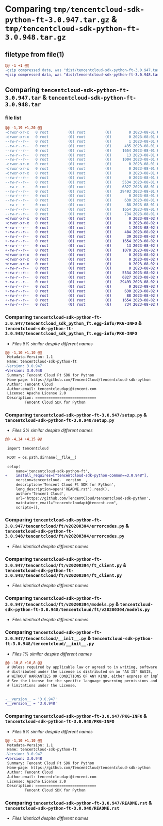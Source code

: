 # Comparing `tmp/tencentcloud-sdk-python-ft-3.0.947.tar.gz` & `tmp/tencentcloud-sdk-python-ft-3.0.948.tar.gz`

## filetype from file(1)

```diff
@@ -1 +1 @@
-gzip compressed data, was "dist/tencentcloud-sdk-python-ft-3.0.947.tar", last modified: Tue Aug  1 00:48:53 2023, max compression
+gzip compressed data, was "dist/tencentcloud-sdk-python-ft-3.0.948.tar", last modified: Wed Aug  2 00:30:17 2023, max compression
```

## Comparing `tencentcloud-sdk-python-ft-3.0.947.tar` & `tencentcloud-sdk-python-ft-3.0.948.tar`

### file list

```diff
@@ -1,19 +1,20 @@
-drwxr-xr-x   0 root         (0) root         (0)        0 2023-08-01 00:48:53.000000 tencentcloud-sdk-python-ft-3.0.947/
-drwxr-xr-x   0 root         (0) root         (0)        0 2023-08-01 00:48:53.000000 tencentcloud-sdk-python-ft-3.0.947/tencentcloud_sdk_python_ft.egg-info/
--rw-r--r--   0 root         (0) root         (0)        1 2023-08-01 00:48:53.000000 tencentcloud-sdk-python-ft-3.0.947/tencentcloud_sdk_python_ft.egg-info/dependency_links.txt
--rw-r--r--   0 root         (0) root         (0)      435 2023-08-01 00:48:53.000000 tencentcloud-sdk-python-ft-3.0.947/tencentcloud_sdk_python_ft.egg-info/SOURCES.txt
--rw-r--r--   0 root         (0) root         (0)     1654 2023-08-01 00:48:53.000000 tencentcloud-sdk-python-ft-3.0.947/tencentcloud_sdk_python_ft.egg-info/PKG-INFO
--rw-r--r--   0 root         (0) root         (0)       13 2023-08-01 00:48:53.000000 tencentcloud-sdk-python-ft-3.0.947/tencentcloud_sdk_python_ft.egg-info/top_level.txt
--rw-r--r--   0 root         (0) root         (0)     1004 2023-08-01 00:48:53.000000 tencentcloud-sdk-python-ft-3.0.947/setup.py
-drwxr-xr-x   0 root         (0) root         (0)        0 2023-08-01 00:48:53.000000 tencentcloud-sdk-python-ft-3.0.947/tencentcloud/
-drwxr-xr-x   0 root         (0) root         (0)        0 2023-08-01 00:48:53.000000 tencentcloud-sdk-python-ft-3.0.947/tencentcloud/ft/
-drwxr-xr-x   0 root         (0) root         (0)        0 2023-08-01 00:48:53.000000 tencentcloud-sdk-python-ft-3.0.947/tencentcloud/ft/v20200304/
--rw-r--r--   0 root         (0) root         (0)        0 2023-08-01 00:48:53.000000 tencentcloud-sdk-python-ft-3.0.947/tencentcloud/ft/v20200304/__init__.py
--rw-r--r--   0 root         (0) root         (0)     5534 2023-08-01 00:48:53.000000 tencentcloud-sdk-python-ft-3.0.947/tencentcloud/ft/v20200304/errorcodes.py
--rw-r--r--   0 root         (0) root         (0)     6827 2023-08-01 00:48:53.000000 tencentcloud-sdk-python-ft-3.0.947/tencentcloud/ft/v20200304/ft_client.py
--rw-r--r--   0 root         (0) root         (0)    29493 2023-08-01 00:48:53.000000 tencentcloud-sdk-python-ft-3.0.947/tencentcloud/ft/v20200304/models.py
--rw-r--r--   0 root         (0) root         (0)        0 2023-08-01 00:48:53.000000 tencentcloud-sdk-python-ft-3.0.947/tencentcloud/ft/__init__.py
--rw-r--r--   0 root         (0) root         (0)      630 2023-08-01 00:48:53.000000 tencentcloud-sdk-python-ft-3.0.947/tencentcloud/__init__.py
--rw-r--r--   0 root         (0) root         (0)       88 2023-08-01 00:48:53.000000 tencentcloud-sdk-python-ft-3.0.947/setup.cfg
--rw-r--r--   0 root         (0) root         (0)     1654 2023-08-01 00:48:53.000000 tencentcloud-sdk-python-ft-3.0.947/PKG-INFO
--rw-r--r--   0 root         (0) root         (0)      734 2023-08-01 00:48:53.000000 tencentcloud-sdk-python-ft-3.0.947/README.rst
+drwxr-xr-x   0 root         (0) root         (0)        0 2023-08-02 00:30:17.000000 tencentcloud-sdk-python-ft-3.0.948/
+drwxr-xr-x   0 root         (0) root         (0)        0 2023-08-02 00:30:17.000000 tencentcloud-sdk-python-ft-3.0.948/tencentcloud_sdk_python_ft.egg-info/
+-rw-r--r--   0 root         (0) root         (0)        1 2023-08-02 00:30:17.000000 tencentcloud-sdk-python-ft-3.0.948/tencentcloud_sdk_python_ft.egg-info/dependency_links.txt
+-rw-r--r--   0 root         (0) root         (0)      484 2023-08-02 00:30:17.000000 tencentcloud-sdk-python-ft-3.0.948/tencentcloud_sdk_python_ft.egg-info/SOURCES.txt
+-rw-r--r--   0 root         (0) root         (0)       39 2023-08-02 00:30:17.000000 tencentcloud-sdk-python-ft-3.0.948/tencentcloud_sdk_python_ft.egg-info/requires.txt
+-rw-r--r--   0 root         (0) root         (0)     1654 2023-08-02 00:30:17.000000 tencentcloud-sdk-python-ft-3.0.948/tencentcloud_sdk_python_ft.egg-info/PKG-INFO
+-rw-r--r--   0 root         (0) root         (0)       13 2023-08-02 00:30:17.000000 tencentcloud-sdk-python-ft-3.0.948/tencentcloud_sdk_python_ft.egg-info/top_level.txt
+-rw-r--r--   0 root         (0) root         (0)     1070 2023-08-02 00:30:17.000000 tencentcloud-sdk-python-ft-3.0.948/setup.py
+drwxr-xr-x   0 root         (0) root         (0)        0 2023-08-02 00:30:17.000000 tencentcloud-sdk-python-ft-3.0.948/tencentcloud/
+drwxr-xr-x   0 root         (0) root         (0)        0 2023-08-02 00:30:17.000000 tencentcloud-sdk-python-ft-3.0.948/tencentcloud/ft/
+drwxr-xr-x   0 root         (0) root         (0)        0 2023-08-02 00:30:17.000000 tencentcloud-sdk-python-ft-3.0.948/tencentcloud/ft/v20200304/
+-rw-r--r--   0 root         (0) root         (0)        0 2023-08-02 00:30:17.000000 tencentcloud-sdk-python-ft-3.0.948/tencentcloud/ft/v20200304/__init__.py
+-rw-r--r--   0 root         (0) root         (0)     5534 2023-08-02 00:30:17.000000 tencentcloud-sdk-python-ft-3.0.948/tencentcloud/ft/v20200304/errorcodes.py
+-rw-r--r--   0 root         (0) root         (0)     6827 2023-08-02 00:30:17.000000 tencentcloud-sdk-python-ft-3.0.948/tencentcloud/ft/v20200304/ft_client.py
+-rw-r--r--   0 root         (0) root         (0)    29493 2023-08-02 00:30:17.000000 tencentcloud-sdk-python-ft-3.0.948/tencentcloud/ft/v20200304/models.py
+-rw-r--r--   0 root         (0) root         (0)        0 2023-08-02 00:30:17.000000 tencentcloud-sdk-python-ft-3.0.948/tencentcloud/ft/__init__.py
+-rw-r--r--   0 root         (0) root         (0)      630 2023-08-02 00:30:17.000000 tencentcloud-sdk-python-ft-3.0.948/tencentcloud/__init__.py
+-rw-r--r--   0 root         (0) root         (0)       88 2023-08-02 00:30:17.000000 tencentcloud-sdk-python-ft-3.0.948/setup.cfg
+-rw-r--r--   0 root         (0) root         (0)     1654 2023-08-02 00:30:17.000000 tencentcloud-sdk-python-ft-3.0.948/PKG-INFO
+-rw-r--r--   0 root         (0) root         (0)      734 2023-08-02 00:30:17.000000 tencentcloud-sdk-python-ft-3.0.948/README.rst
```

### Comparing `tencentcloud-sdk-python-ft-3.0.947/tencentcloud_sdk_python_ft.egg-info/PKG-INFO` & `tencentcloud-sdk-python-ft-3.0.948/tencentcloud_sdk_python_ft.egg-info/PKG-INFO`

 * *Files 8% similar despite different names*

```diff
@@ -1,10 +1,10 @@
 Metadata-Version: 1.1
 Name: tencentcloud-sdk-python-ft
-Version: 3.0.947
+Version: 3.0.948
 Summary: Tencent Cloud Ft SDK for Python
 Home-page: https://github.com/TencentCloud/tencentcloud-sdk-python
 Author: Tencent Cloud
 Author-email: tencentcloudapi@tencent.com
 License: Apache License 2.0
 Description: ============================
         Tencent Cloud SDK for Python
```

### Comparing `tencentcloud-sdk-python-ft-3.0.947/setup.py` & `tencentcloud-sdk-python-ft-3.0.948/setup.py`

 * *Files 3% similar despite different names*

```diff
@@ -4,14 +4,15 @@
 
 import tencentcloud
 
 ROOT = os.path.dirname(__file__)
 
 setup(
     name='tencentcloud-sdk-python-ft',
+    install_requires=["tencentcloud-sdk-python-common==3.0.948"],
     version=tencentcloud.__version__,
     description='Tencent Cloud Ft SDK for Python',
     long_description=open('README.rst').read(),
     author='Tencent Cloud',
     url='https://github.com/TencentCloud/tencentcloud-sdk-python',
     maintainer_email="tencentcloudapi@tencent.com",
     scripts=[],
```

### Comparing `tencentcloud-sdk-python-ft-3.0.947/tencentcloud/ft/v20200304/errorcodes.py` & `tencentcloud-sdk-python-ft-3.0.948/tencentcloud/ft/v20200304/errorcodes.py`

 * *Files identical despite different names*

### Comparing `tencentcloud-sdk-python-ft-3.0.947/tencentcloud/ft/v20200304/ft_client.py` & `tencentcloud-sdk-python-ft-3.0.948/tencentcloud/ft/v20200304/ft_client.py`

 * *Files identical despite different names*

### Comparing `tencentcloud-sdk-python-ft-3.0.947/tencentcloud/ft/v20200304/models.py` & `tencentcloud-sdk-python-ft-3.0.948/tencentcloud/ft/v20200304/models.py`

 * *Files identical despite different names*

### Comparing `tencentcloud-sdk-python-ft-3.0.947/tencentcloud/__init__.py` & `tencentcloud-sdk-python-ft-3.0.948/tencentcloud/__init__.py`

 * *Files 1% similar despite different names*

```diff
@@ -10,8 +10,8 @@
 # Unless required by applicable law or agreed to in writing, software
 # distributed under the License is distributed on an "AS IS" BASIS,
 # WITHOUT WARRANTIES OR CONDITIONS OF ANY KIND, either express or implied.
 # See the License for the specific language governing permissions and
 # limitations under the License.
 
 
-__version__ = '3.0.947'
+__version__ = '3.0.948'
```

### Comparing `tencentcloud-sdk-python-ft-3.0.947/PKG-INFO` & `tencentcloud-sdk-python-ft-3.0.948/PKG-INFO`

 * *Files 8% similar despite different names*

```diff
@@ -1,10 +1,10 @@
 Metadata-Version: 1.1
 Name: tencentcloud-sdk-python-ft
-Version: 3.0.947
+Version: 3.0.948
 Summary: Tencent Cloud Ft SDK for Python
 Home-page: https://github.com/TencentCloud/tencentcloud-sdk-python
 Author: Tencent Cloud
 Author-email: tencentcloudapi@tencent.com
 License: Apache License 2.0
 Description: ============================
         Tencent Cloud SDK for Python
```

### Comparing `tencentcloud-sdk-python-ft-3.0.947/README.rst` & `tencentcloud-sdk-python-ft-3.0.948/README.rst`

 * *Files identical despite different names*

